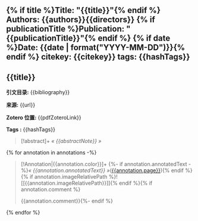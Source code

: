 {% if title %}Title: "{{title}}"{% endif %}
Authors: {{authors}}{{directors}}
{% if publicationTitle %}Publication: "{{publicationTitle}}"{% endif %}
{% if date %}Date: {{date | format("YYYY-MM-DD")}}{% endif %}
citekey: {{citekey}}
tags: {{hashTags}}
---
## {{title}}

**引文目录:** {{bibliography}}

**来源:** {{url}}

**Zotero 位置:** {{pdfZoteroLink}}

**Tags :** {{hashTags}} 

>[!abstract]+
>*« {{abstractNote}} »*

{% for annotation in annotations -%}
>[!Annotation|{{annotation.color}}]+ 
>{%- if annotation.annotatedText -%}*« {{annotation.annotatedText}} »*([{{annotation.page}}](zotero://open-pdf/library/items/{{annotation.attachment.itemKey}}?page={{annotation.page}}&annotation={{annotation.id}})){% endif %}{% if annotation.imageRelativePath %}![[{{annotation.imageRelativePath}}]]{% endif %}{% if annotation.comment %} 
>
>{{annotation.comment}}{%- endif %}

{% endfor %}